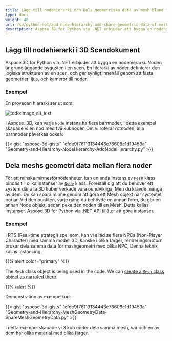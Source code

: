```yaml
---
title: Lägg till nodehierarki och Dela geometriska data av mesh bland flera noder i 3D Scene
type: docs
weight: 40
url: /sv/python-net/add-node-hierarchy-and-share-geometric-data-of-mesh-among-multiple-nodes-of-3d-scene/
description: Aspose.3D for Python via .NET erbjuder att bygga en nodehierarki. Noden är grundläggande byggsten i en scen. En hierarki av noder definierar den logiska strukturen av en scen, och ger synligt innehåll genom att fästa geometrier, ljus, och kameror till noder.
---
```

##  **Lägg till nodehierarki i 3D Scendokument**
Aspose.3D for Python via .NET erbjuder att bygga en nodehierarki. Noden är grundläggande byggsten i en scen. En hierarki av noder definierar den logiska strukturen av en scen, och ger synligt innehåll genom att fästa geometrier, ljus, och kameror till noder.
###  **Exempel**
En provscen hierarki ser ut som:

![todo:image_alt_text](add-node-hierarchy-and-share-geometric-data-of-mesh-among-multiple-nodes-of-3d-scene_1.png)

I Aspose. 3D, kan varje `Node` instans ha flera barnnoder, i detta exempel skapade vi en nod med två kubnoder, Om vi roterar rotnoden, alla barnnoder påverkas också:

{{< gist "aspose-3d-gists" "cfde9f76113134443c76608c1d19453a" "Geometry-and-Hierarchy-NodeHierarchy-AddNodeHierarchy.py" >}}
##  **Dela meshs geometri data mellan flera noder**
För att minska minnesförnödenheter, kan en enda instans av [`Mesh`](https://reference.aspose.com/3d/net/aspose.threed.entities/mesh) klass bindas till olika instanser av [`Node`](https://reference.aspose.com/3d/net/aspose.threed/node) klass. Föreställ dig att du behöver ett system där alla 3D kuber verkade vara oundvikliga, Men du krävde många av dem. Du kan spara minne genom att göra ett Mesh objekt när systemet börjar. Vid den punkten, varje gång du behövde en annan form, du gör en annan Node objekt, sedan peka den noden till en Mesh. Detta kallas instanser. Aspose.3D for Python via .NET API tillåter att göra instanser.
###  **Exempel**
I RTS (Real-time strategi) spel som, kan vi alltid se flera NPCs (Non-Player Character) med samma modell 3D, kanske i olika färger, renderingsmotorn brukar dela samma data för mashgeometri med olika NPC, Denna teknik kallas Instancing.

{{% alert color="primary" %}}

The `Mesh` class object is being used in the code. We can [create a `Mesh` class object as narrated there](/3d/python-net/create-3d-mesh-and-scene/).

{{% /alert %}}

Demonstration av exempelkod:

{{< gist "aspose-3d-gists" "cfde9f76113134443c76608c1d19453a" "Geometry-and-Hierarchy-MeshGeometryData-ShareMeshGeometryData.py" >}}

I detta exempel skapade vi 3 kub noder dela samma mesh, var och en av dem har olika material med olika färger.
